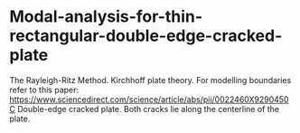 # Modal-analysis-for-thin-rectangular-double-edge-cracked-plate
The Rayleigh-Ritz Method. Kirchhoff plate theory. For modelling boundaries refer to this paper: https://www.sciencedirect.com/science/article/abs/pii/0022460X9290450C
Double-edge cracked plate. Both cracks lie along the centerline of the plate.
